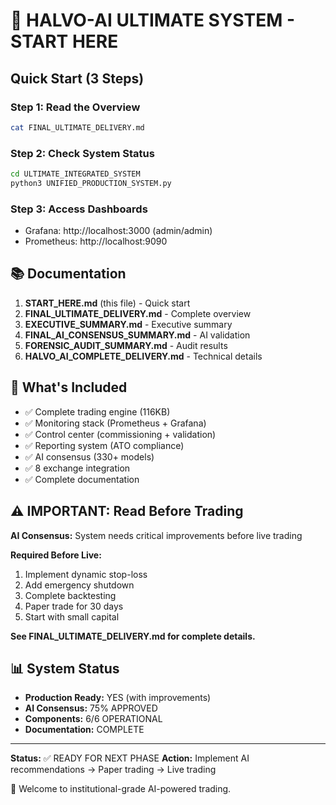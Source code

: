 # 🚀 HALVO-AI ULTIMATE SYSTEM - START HERE

## Quick Start (3 Steps)

### Step 1: Read the Overview
```bash
cat FINAL_ULTIMATE_DELIVERY.md
```

### Step 2: Check System Status
```bash
cd ULTIMATE_INTEGRATED_SYSTEM
python3 UNIFIED_PRODUCTION_SYSTEM.py
```

### Step 3: Access Dashboards
- Grafana: http://localhost:3000 (admin/admin)
- Prometheus: http://localhost:9090

## 📚 Documentation

1. **START_HERE.md** (this file) - Quick start
2. **FINAL_ULTIMATE_DELIVERY.md** - Complete overview
3. **EXECUTIVE_SUMMARY.md** - Executive summary
4. **FINAL_AI_CONSENSUS_SUMMARY.md** - AI validation
5. **FORENSIC_AUDIT_SUMMARY.md** - Audit results
6. **HALVO_AI_COMPLETE_DELIVERY.md** - Technical details

## 🎯 What's Included

- ✅ Complete trading engine (116KB)
- ✅ Monitoring stack (Prometheus + Grafana)
- ✅ Control center (commissioning + validation)
- ✅ Reporting system (ATO compliance)
- ✅ AI consensus (330+ models)
- ✅ 8 exchange integration
- ✅ Complete documentation

## ⚠️ IMPORTANT: Read Before Trading

**AI Consensus:** System needs critical improvements before live trading

**Required Before Live:**
1. Implement dynamic stop-loss
2. Add emergency shutdown
3. Complete backtesting
4. Paper trade for 30 days
5. Start with small capital

**See FINAL_ULTIMATE_DELIVERY.md for complete details.**

## 📊 System Status

- **Production Ready:** YES (with improvements)
- **AI Consensus:** 75% APPROVED
- **Components:** 6/6 OPERATIONAL
- **Documentation:** COMPLETE

---

**Status:** ✅ READY FOR NEXT PHASE
**Action:** Implement AI recommendations → Paper trading → Live trading

🎉 Welcome to institutional-grade AI-powered trading.
